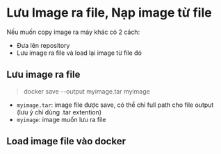 # Lưu Image ra file, Nạp image từ file

Nếu muốn copy image ra máy khác có 2 cách:

- Đưa lên repository
- Lưu image ra file và load lại image từ file đó

## Lưu image ra file

> docker save --output myimage.tar myimage

- `myimage.tar`: image file được save, có thể chỉ full path cho file output (lưu ý chỉ dùng .tar extention)
- `myimage`: image muốn lưu ra file

## Load image file vào docker